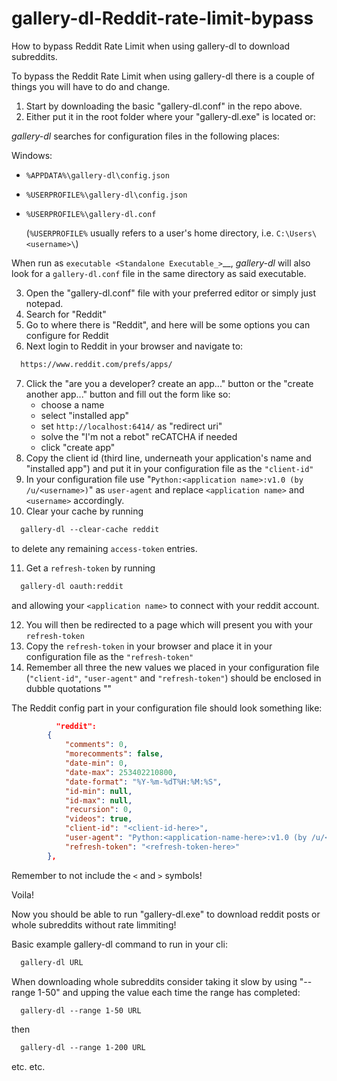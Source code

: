 # gallery-dl-Reddit-rate-limit-bypass
How to bypass Reddit Rate Limit when using gallery-dl to download subreddits.

To bypass the Reddit Rate Limit when using gallery-dl there is a couple of things you will have to do and change.

1. Start by downloading the basic "gallery-dl.conf" in the repo above.
2. Either put it in the root folder where your "gallery-dl.exe" is located or:

*gallery-dl* searches for configuration files in the following places:

Windows:
  * ``%APPDATA%\gallery-dl\config.json``
    
  * ``%USERPROFILE%\gallery-dl\config.json``
    
* ``%USERPROFILE%\gallery-dl.conf``

    (``%USERPROFILE%`` usually refers to a user's home directory,
    i.e. ``C:\Users\<username>\``)

When run as `executable <Standalone Executable_>`__,
*gallery-dl* will also look for a ``gallery-dl.conf`` file
in the same directory as said executable.

3. Open the "gallery-dl.conf" file with your preferred editor or simply just notepad.
4. Search for "Reddit"
5. Go to where there is "Reddit", and here will be some options you can configure for Reddit
6. Next login to Reddit in your browser and navigate to:
```html
  https://www.reddit.com/prefs/apps/
```
7. Click the "are you a developer? create an app..." button or the "create another app..." button and fill out the form like so:
      * choose a name
      * select "installed app"
      * set ``http://localhost:6414/`` as "redirect uri"
      * solve the "I'm not a rebot" reCATCHA if needed
      * click "create app"
8. Copy the client id (third line, underneath your application's name and "installed app") and put it in your configuration file as the ``"client-id"``
9. In your configuration file use "``Python:<application name>:v1.0 (by /u/<username>)``" as ``user-agent`` and replace ``<application name>`` and ``<username>`` accordingly.
10. Clear your cache by running
```html
  gallery-dl --clear-cache reddit
```
to delete any remaining ``access-token`` entries.

11. Get a `refresh-token` by running
```html
  gallery-dl oauth:reddit
```
and allowing your `<application name>` to connect with your reddit account.

12. You will then be redirected to a page which will present you with your `refresh-token`
13. Copy the `refresh-token` in your browser and place it in your configuration file as the ``"refresh-token"``
14. Remember all three the new values we placed in your configuration file (``"client-id"``, ``"user-agent"`` and ``"refresh-token"``) should be enclosed in dubble quotations ""

The Reddit config part in your configuration file should look something like:
```json
          "reddit":
        {
            "comments": 0,
            "morecomments": false,
            "date-min": 0,
            "date-max": 253402210800,
            "date-format": "%Y-%m-%dT%H:%M:%S",
            "id-min": null,
            "id-max": null,
            "recursion": 0,
            "videos": true,
            "client-id": "<client-id-here>",
            "user-agent": "Python:<application-name-here>:v1.0 (by /u/<username-here>)",
            "refresh-token": "<refresh-token-here>"
        },
```

Remember to not include the `<` and `>` symbols!

Voila!

Now you should be able to run "gallery-dl.exe" to download reddit posts or whole subreddits without rate limmiting!

Basic example gallery-dl command to run in your cli:
```txt
  gallery-dl URL
```

When downloading whole subreddits consider taking it slow by using "--range 1-50" and upping the value each time the range has completed:
```txt
  gallery-dl --range 1-50 URL
```
then
```txt
  gallery-dl --range 1-200 URL
```
etc. etc.
